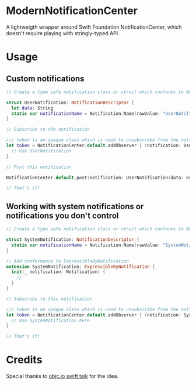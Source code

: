 # ModernNotificationCenter
A lightweigth wrapper around Swift Foundation NotificationCenter, which doesn't require playing with stringly-typed API. 

# Usage

## Custom notifications

```swift
// Create a type safe notification class or struct which conforms to NotificationDescriptor

struct UserNotification: NotificationDescriptor {
  let data: String
  static var notificationName = Notification.Name(rawValue: "UserNotification")
}

// Subscribe to the notification

/// token is an opaque class which is used to unsubscribe from the notification. When the token gets deallocated, the observer is removed from NotificationCenter
let token = NotificationCenter.default.addObserver { (notification: UserNotification) in
  // Use UserNotification
}

// Post this notification 

NotificationCenter.default.post(notification: UserNotification(data: expectedData))

// That's it!
```

## Working with system notifications or notifications you don't control

```swift
// Create a type safe notification class or struct which conforms to NotificationDescriptor

struct SystemNotification: NotificationDescriptor {
  static var notificationName = Notification.Name(rawValue: "SystemNotification")
}

// Add conformance to ExpressibleByNotification
extension SystemNotification: ExpressibleByNotification {
  init(_ notification: Notification) {
    //
  }
}

// Subscribe to this notification

/// token is an opaque class which is used to unsubscribe from the notification. When the token gets deallocated, the observer is removed from NotificationCenter
let token = NotificationCenter.default.addObserver { (notification: SystemNotification) in
  // Use SystemNotification here
}

// That's it!
```

# Credits 
Special thanks to [objc.io swift talk](https://talk.objc.io/episodes/S01E28-typed-notifications-part-2) for the idea. 
